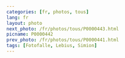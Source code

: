 ```yaml
---
categories: [fr, photos, tous]
lang: fr
layout: photo
next_photo: /fr/photos/tous/P0000443.html
picname: P0000442
prev_photo: /fr/photos/tous/P0000441.html
tags: [Fotofalle, Lebius, Simion]
---
```

